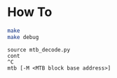 # How To

```bash
make
make debug
```

```gdb
source mtb_decode.py
cont
^C
mtb [-M <MTB block base address>]
```
